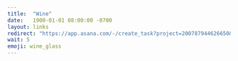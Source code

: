 ```yaml
---
title:  "Wine"
date:   1900-01-01 08:00:00 -0700
layout: links
redirect: "https://app.asana.com/-/create_task?project=200787944626650&name=wine&description=Added%20from%20shortlink"
wait: 5
emoji: wine_glass
---
```



